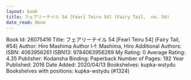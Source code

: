 ```yaml
---
layout: book
title: フェアリーテイル 54 [Fearī Teiru 54] (Fairy Tail,  no. 54)
date_read: None
---
```


Book Id: 26075416
Title: フェアリーテイル 54 [Fearī Teiru 54] (Fairy Tail, #54)
Author: Hiro Mashima
Author l-f: Mashima, Hiro
Additional Authors: 
ISBN: 4063956261
ISBN13: 9784063956269
My Rating: 0
Average Rating: 4.35
Publisher: Kodansha
Binding: Paperback
Number of Pages: 192
Year Published: 2016
Date Added: 2020/04/13
Bookshelves: kupka-wstydu
Bookshelves with positions: kupka-wstydu (#1324)

